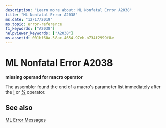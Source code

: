```yaml
---
description: "Learn more about: ML Nonfatal Error A2038"
title: "ML Nonfatal Error A2038"
ms.date: "12/17/2019"
ms.topic: error-reference
f1_keywords: ["A2038"]
helpviewer_keywords: ["A2038"]
ms.assetid: 001bf60a-58ac-4654-97eb-b734f2999f8e
---
```

# ML Nonfatal Error A2038

**missing operand for macro operator**

The assembler found the end of a macro's parameter list immediately after the [!](operator-logical-not-masm-run-time.md) or [%](operator-percent.md) operator.

## See also

[ML Error Messages](ml-error-messages.md)
